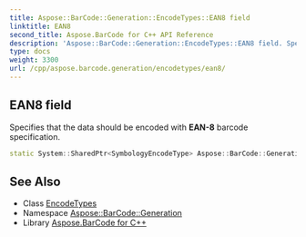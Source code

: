 ```yaml
---
title: Aspose::BarCode::Generation::EncodeTypes::EAN8 field
linktitle: EAN8
second_title: Aspose.BarCode for C++ API Reference
description: 'Aspose::BarCode::Generation::EncodeTypes::EAN8 field. Specifies that the data should be encoded with EAN-8 barcode specification in C++.'
type: docs
weight: 3300
url: /cpp/aspose.barcode.generation/encodetypes/ean8/
---
```

## EAN8 field


Specifies that the data should be encoded with **EAN-8** barcode specification.

```cpp
static System::SharedPtr<SymbologyEncodeType> Aspose::BarCode::Generation::EncodeTypes::EAN8
```

## See Also

* Class [EncodeTypes](../)
* Namespace [Aspose::BarCode::Generation](../../)
* Library [Aspose.BarCode for C++](../../../)
